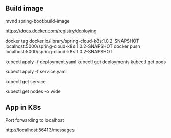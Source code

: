 ## Build image

mvnd spring-boot:build-image

https://docs.docker.com/registry/deploying

docker tag docker.io/library/spring-cloud-k8s:1.0.2-SNAPSHOT localhost:5000/spring-cloud-k8s:1.0.2-SNAPSHOT
docker push localhost:5000/spring-cloud-k8s:1.0.2-SNAPSHOT

kubectl apply -f deployment.yaml
kubectl get deployments
kubectl get pods

kubectl apply -f service.yaml

kubectl get service

kubectl get nodes -o wide

## App in K8s

Port forwarding to localhost

http://localhost:56413/messages
